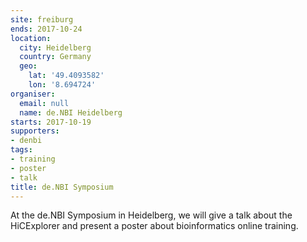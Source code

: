 ```yaml
---
site: freiburg
ends: 2017-10-24
location:
  city: Heidelberg
  country: Germany
  geo:
    lat: '49.4093582'
    lon: '8.694724'
organiser:
  email: null
  name: de.NBI Heidelberg
starts: 2017-10-19
supporters:
- denbi
tags:
- training
- poster
- talk
title: de.NBI Symposium
---
```


At the de.NBI Symposium in Heidelberg, we will give a talk about the HiCExplorer and present a poster about bioinformatics online training.
